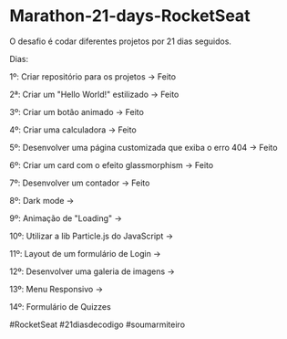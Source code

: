 # Marathon-21-days-RocketSeat

O desafio é codar diferentes projetos por 21 dias seguidos.

 Dias:
           
 1º: Criar repositório para os projetos -> Feito

 2ª: Criar um "Hello World!" estilizado -> Feito  
   
 3º: Criar um botão animado -> Feito
 
 4º: Criar uma calculadora -> Feito
 
 5º: Desenvolver uma página customizada que exiba o erro 404 -> Feito
 
 6º: Criar um card com o efeito glassmorphism -> Feito
 
 7º: Desenvolver um contador -> Feito
 
 8º: Dark mode -> 
 
 9º: Animação de "Loading" ->
 
 10º: Utilizar a lib Particle.js do JavaScript ->
 
 11º: Layout de um formulário de Login ->
 
 12º: Desenvolver uma galeria de imagens ->
 
 13º: Menu Responsivo ->
 
 14º: Formulário de Quizzes
 

#RocketSeat             #21diasdecodigo          #soumarmiteiro
